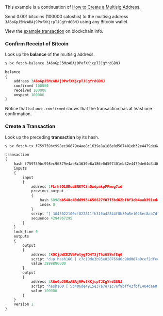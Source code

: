 This example is a continuation of [How to Create a Multisig Address](How-to-Create-a-Multisig-Address).

Send 0.001 bitcoins (100000 satoshis) to the multisig address `3A6oGpJ5MzABAj9PofXKjcpTJCgYrdGBNJ` using any Bitcoin wallet.

View the [example transaction](https://blockchain.info/tx/f759759bc998ec96879e4ae8c1639e8a186e0d507401eb32e4479de64d340605) on blockchain.info.

### Confirm Receipt of Bitcoin
Look up the **balance** of the multisig address.
```sh
$ bx fetch-balance 3A6oGpJ5MzABAj9PofXKjcpTJCgYrdGBNJ
```
```js
balance
{
    address 3A6oGpJ5MzABAj9PofXKjcpTJCgYrdGBNJ
    confirmed 100000
    received 100000
    unspent 100000
}
```
Notice that `balance.confirmed` shows that the transaction has at least one confirmation.
### Create a Transaction
Look up the preceding **transaction** by its hash.
```sh
$ bx fetch-tx f759759bc998ec96879e4ae8c1639e8a186e0d507401eb32e4479de64d340605
```
```js
transaction
{
    hash f759759bc998ec96879e4ae8c1639e8a186e0d507401eb32e4479de64d340605
    inputs
    {
        input
        {
            address 1FLrh6Q1URcdSNKYCSnQwdpakpPPmwg7xd
            previous_output
            {
                hash 6098bb548c49dd9934650627f07f3bd62bf8f3cb4aab391edc0ea36fe82b1081
                index 0
            }
            script "[ 3045022100cf822811fb316a42844f8b30a5e1026ec8ab7df58e1b28a1a8cf2d6522f9390302204549cdcb6956bdfbea59698aea443281a208972fa02a6cb3f796aaa3191bff9601 ] [ 04f539b68ab0d5c0c75a78e81a86d76aafd83fa7978d55f347fb583a461af37b72babce7680b67e5760e6af74024e2526d8670d94158697b72f665a770f8fa58fe ]"
            sequence 4294967295
        }
    }
    lock_time 0
    outputs
    {
        output
        {
            address 1KDCjpWXE2VbFotygTQ4T3jThz65YmfEq6
            script "dup hash160 [ c7c10de3b95e020766d0c98d087a0cef2dfecbbe ] equalverify checksig"
            value 3999880000
        }
        output
        {
            address 3A6oGpJ5MzABAj9PofXKjcpTJCgYrdGBNJ
            script "hash160 [ 5c406de4915e37a7e71c7ef9bff42fbf1404daa0 ] equal"
            value 100000
        }
    }
    version 1
}
```